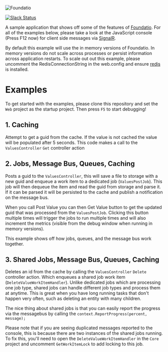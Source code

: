 ![Foundatio](https://raw.githubusercontent.com/FoundatioFx/Foundatio/master/media/foundatio.png "Foundatio")

[![Slack Status](https://slack.exceptionless.com/badge.svg)](https://slack.exceptionless.com)

A sample application that shows off some of the features of [Foundatio](https://github.com/exceptionless/Foundatio). For all of the examples below, please take a look at the JavaScript console (Press F12 now) for client side messages via [SignalR](http://www.asp.net/signalr).

By default this example will use the in memory versions of Foundatio. In memory versions do not scale across processes or persist information across application restarts. To scale out out this example, please uncomment the RedisConnectionString in the web.config and ensure [redis](http://redis.io/download) is installed.

# Examples

To get started with the examples, please clone this repository and set the `Web` project as the startup project. Then press `F5` to start debugging!

## 1. Caching

Attempt to get a guid from the cache. If the value is not cached the value will be populated after 5 seconds. This code makes a call to the `ValuesController` `Get` controller action

## 2. Jobs, Message Bus, Queues, Caching
Posts a guid to the `ValuesController`, this will save a file to storage with a new guid and enqueue a work item to a dedicated job (`ValuesPostJob`). This job will then dequeue the item and read the guid from storage and parse it. If it can be parsed it will be persisted to the cache and publish a notification on the message bus.

When you call Post Value you can then Get Value button to get the updated guid that was processed from the `ValuesPostJob`. Clicking this button multiple times will trigger the jobs to run multiple times and will also increment the metrics (visible from the debug window when running in memory versions).

This example shows off how jobs, queues, and the message bus work together.

## 3. Shared Jobs, Message Bus, Queues, Caching
Deletes an id from the cache by calling the `ValuesController` `Delete` controller action. Which enqueues a shared job work item (`DeleteValueWorkItemHandler`). Unlike dedicated jobs which are processing one job type, shared jobs can handle different job types and process them at anytime. This is great when you have long running tasks that don't happen very often, such as deleting an entity with many children.

The nice thing about shared jobs is that you can easily report the progress via the messagebus by calling the `context.ReportProgress(percent, message);`

Please note that if you are seeing duplicated messages reported to the console, this is because there are two instances of the shared jobs running. To fix this, you'll need to open the `DeleteValueWorkItemHandler` in the `Core` project and uncomment `GetWorkItemLock` to add locking to this job.

